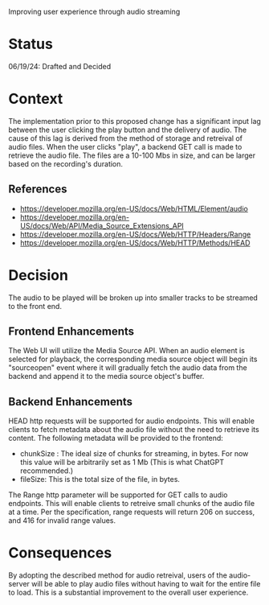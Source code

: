 
Improving user experience through audio streaming

# Status

06/19/24: Drafted and Decided

# Context

The implementation prior to this proposed change has a significant input lag
between the user clicking the play button and the delivery of audio. The cause
of this lag is derived from the method of storage and retreival of audio files.
When the user clicks "play", a backend GET call is made to retrieve the audio
file. The files are a 10-100 Mbs in size, and can be larger based on the
recording's duration.

## References
- https://developer.mozilla.org/en-US/docs/Web/HTML/Element/audio
- https://developer.mozilla.org/en-US/docs/Web/API/Media_Source_Extensions_API
- https://developer.mozilla.org/en-US/docs/Web/HTTP/Headers/Range 
- https://developer.mozilla.org/en-US/docs/Web/HTTP/Methods/HEAD

# Decision

The audio to be played will be broken up into smaller tracks to be streamed to the front end.

## Frontend Enhancements

The Web UI will utilize the Media Source API. When an audio element is selected
for playback, the corresponding media source object will begin its "sourceopen"
event where it will gradually fetch the audio data from the backend and append
it to the media source object's buffer.

## Backend Enhancements

HEAD http requests will be supported for audio endpoints. This will enable
clients to fetch metadata about the audio file without the need to retrieve its
content. The following metadata will be provided to the frontend:
- chunkSize : The ideal size of chunks for streaming, in bytes. For now this
  value will be arbitrarily set as 1 Mb (This is what ChatGPT recommended.)
- fileSize: This is the total size of the file, in bytes.

The Range http parameter will be supported for GET calls to audio endpoints.
This will enable clients to retreive small chunks of the audio file at a time.
Per the specification, range requests will return 206 on success, and 416 for
invalid range values.

# Consequences

By adopting the described method for audio retreival, users of the audio-server
will be able to play audio files without having to wait for the entire file to
load. This is a substantial improvement to the overall user experience.
